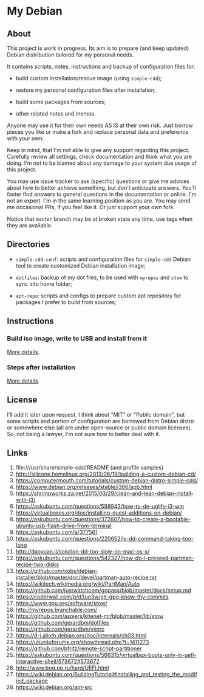 # My Debian

## About

This project is work in progress. Its aim is to prepare (and keep updated)
Debian distribution tailored for my personal needs.

It contains scripts, notes, instructions and backup of configuration files for:

- build custom installation/rescue image (using `simple-cdd`);

- restore my personal configuration files after installation;

- build some packages from sources;

- other related notes and memos.

Anyone may use it for their own needs AS IS at their own risk. Just borrow
pieces you like or make a fork and replace personal data and preference with
your own.

Keep in mind, that I'm not able to give any support regarding this project.
Carefully review all settings, check documentation and think what you are
doing. I'm not to be blamed about any damage to your system due usage of this
project.

You may use issue tracker to ask (specific) questions or give me advices about
how to better achieve something, but don't anticipate answers. You'll faster
find answers to general questions in the documentation or online. I'm not an
expert. I'm in the same learning position as you are. You may send me
occasional PRs, if you feel like it. Or just support your own fork.

Notice that `master` branch may be at broken state any time, use tags when
they are available.

## Directories

- `simple-cdd-conf`: scripts and configuration files for `simple-cdd` Debian
  tool to create customized Debian installation image;

- `dotfiles`: backup of my dot files, to be used with `myrepos` and `stow` to
  sync into home folder;

- `apt-repo`: scripts and configs to prepare custom apt repository for packages
  I prefer to build from sources;

## Instructions

### Build iso image, write to USB and install from it

[More details](simple-cdd-conf/README.md).

### Steps after installation

[More details](simple-cdd-conf/custom_extras/pkg-src/etcskel-1.0/data/etc/skel/README.md).

## License

I'll add it later upon request. I think about "MIT" or "Public domain", but
some scripts and portion of configuration are borrowed from Debian distro or
somewhere else (all are under open-source or public domain licenses). So, not
being a lawyer, I'm not sure how to better deal with it.

## Links

1. file:///usr/share/simple-cdd/README (and profile samples)
2. http://silicone.homelinux.org/2013/06/19/building-a-custom-debian-cd/
3. https://computermouth.com/tutorials/custom-debian-distro-simple-cdd/
4. https://www.debian.org/releases/stable/i386/apb.html
5. https://shrimpworks.za.net/2015/03/29/clean-and-lean-debian-install-with-i3/
6. https://askubuntu.com/questions/598943/how-to-de-uglify-i3-wm
7. https://virtualboxes.org/doc/installing-guest-additions-on-debian/
8. https://askubuntu.com/questions/372607/how-to-create-a-bootable-ubuntu-usb-flash-drive-from-terminal
9. https://askubuntu.com/a/377561
10. https://askubuntu.com/questions/220652/is-dd-command-taking-too-long
11. http://daoyuan.li/solution-dd-too-slow-on-mac-os-x/
12. https://askubuntu.com/questions/542327/how-do-i-preseed-partman-recipe-two-disks
13. https://github.com/xobs/debian-installer/blob/master/doc/devel/partman-auto-recipe.txt
14. https://wikitech.wikimedia.org/wiki/PartMan/Auto
15. https://github.com/justwatchcom/gopass/blob/master/docs/setup.md
16. https://coderwall.com/p/d3uo3w/git-gpg-know-thy-commits
17. https://www.gnu.org/software/stow/
18. http://myrepos.branchable.com/
19. https://github.com/aspiers/kitenet-mr/blob/master/lib/stow
20. https://github.com/gerardbm/dotfiles
21. https://github.com/gerardbm/vimrc
22. https://d-i.alioth.debian.org/doc/internals/ch03.html
23. https://ubuntuforums.org/showthread.php?t=1411273
24. https://github.com/bfritz/remote-script-partitioner
25. https://askubuntu.com/questions/566315/virtualbox-boots-only-in-uefi-interactive-shell/573672#573672
26. http://www.bog.pp.ru/hard/UEFI.html
27. https://wiki.debian.org/BuildingTutorial#Installing_and_testing_the_modified_package
28. https://wiki.debian.org/apt-src
